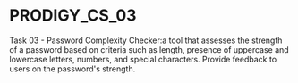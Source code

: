 # PRODIGY_CS_03
Task 03 -  Password Complexity Checker:a tool that assesses the strength of a password based on criteria such as length, presence of uppercase and lowercase letters, numbers, and special characters. Provide feedback to users on the password's strength.
